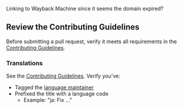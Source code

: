 <p>Linking to Wayback Machine since it seems the domain expired?</p>
<h2>Review the Contributing Guidelines</h2>
<p>Before submitting a pull request, verify it meets all requirements in the <a href="https://github.com/donnemartin/system-design-primer/blob/master/CONTRIBUTING.md">Contributing Guidelines</a>.</p>
<h3>Translations</h3>
<p>See the <a href="https://github.com/donnemartin/system-design-primer/blob/master/CONTRIBUTING.md">Contributing Guidelines</a>.  Verify you've:</p>
<ul>
<li>Tagged the <a href="https://github.com/donnemartin/system-design-primer/blob/master/TRANSLATIONS.md">language maintainer</a></li>
<li>Prefixed the title with a language code<ul>
<li>Example: "ja: Fix ..."</li>
</ul>
</li>
</ul>